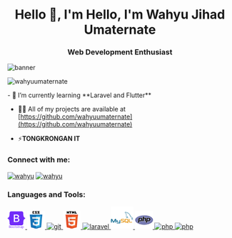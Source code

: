 <h1 align="center">Hello 👋, I'm Hello, I'm Wahyu Jihad Umaternate</h1>
<h3 align="center">Web Development Enthusiast</h3>

![banner](banner.gif)

<p align="left"> <img src="https://komarev.com/ghpvc/?username=wahyuumaternate&label=Profile%20views&color=0e75b6&style=flat" alt="wahyuumaternate" /> </p>
- 🌱 I’m currently learning **Laravel and Flutter**

- 👨‍💻 All of my projects are available at [https://github.com/wahyuumaternate](https://github.com/wahyuumaternate)


- ⚡**TONGKRONGAN IT**


<h3 align="left">Connect with me:</h3>
<p align="left">
<a href="https://www.linkedin.com/in/wahyu-umaternate" target="blank"><img align="center" src="https://raw.githubusercontent.com/rahuldkjain/github-profile-readme-generator/master/src/images/icons/Social/linked-in-alt.svg" alt="wahyu" height="30" width="40" /></a>
<a href="https://www.instagram.com/wahyu_umaternate/" target="blank"><img align="center" src="https://raw.githubusercontent.com/rahuldkjain/github-profile-readme-generator/master/src/images/icons/Social/instagram.svg" alt="wahyu" height="30" width="40" /></a>
</p>

<h3 align="left">Languages and Tools:</h3>
<p align="left"> <a href="https://getbootstrap.com" target="_blank" rel="noreferrer"> <img src="https://raw.githubusercontent.com/devicons/devicon/master/icons/bootstrap/bootstrap-plain-wordmark.svg" alt="bootstrap" width="40" height="40"/> </a> <a href="https://www.w3schools.com/css/" target="_blank" rel="noreferrer"> <img src="https://raw.githubusercontent.com/devicons/devicon/master/icons/css3/css3-original-wordmark.svg" alt="css3" width="40" height="40"/> </a> <a href="https://git-scm.com/" target="_blank" rel="noreferrer"> <img src="https://www.vectorlogo.zone/logos/git-scm/git-scm-icon.svg" alt="git" width="40" height="40"/> </a> <a href="https://www.w3.org/html/" target="_blank" rel="noreferrer"> <img src="https://raw.githubusercontent.com/devicons/devicon/master/icons/html5/html5-original-wordmark.svg" alt="html5" width="40" height="40"/> </a> <a href="https://laravel.com/" target="_blank" rel="noreferrer"> <img src="https://laravel.com//img/logomark.min.svg" alt="laravel" width="40" height="40"/> </a> <a href="https://www.mysql.com/" target="_blank" rel="noreferrer"> <img src="https://raw.githubusercontent.com/devicons/devicon/master/icons/mysql/mysql-original-wordmark.svg" alt="mysql" width="50" height="50"/> </a> <a href="https://www.php.net" target="_blank" rel="noreferrer"> <img src="https://raw.githubusercontent.com/devicons/devicon/master/icons/php/php-original.svg" alt="php" width="40" height="40"/> </a> <a href="https://dart.dev/" target="_blank" rel="noreferrer"> <img src="https://dart.dev/assets/img/logo/logo-white-text.svg" alt="php" width="60" height="60"/> </a> <a href="https://flutter.dev/" target="_blank" rel="noreferrer"> <img src="https://storage.googleapis.com/cms-storage-bucket/6a07d8a62f4308d2b854.svg" alt="php" width="60" height="60"/> </a>




